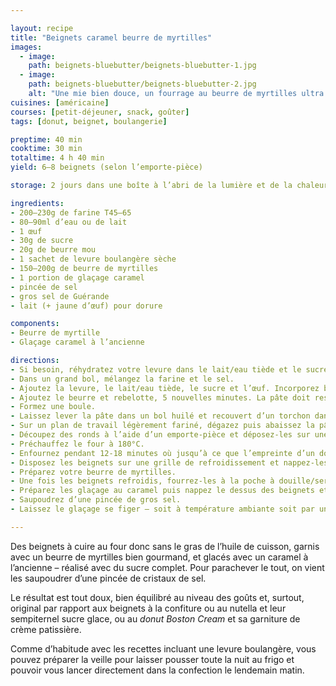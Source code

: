 ```yaml
---

layout: recipe
title: "Beignets caramel beurre de myrtilles"
images:
  - image:
    path: beignets-bluebutter/beignets-bluebutter-1.jpg
  - image:
    path: beignets-bluebutter/beignets-bluebutter-2.jpg
    alt: "Une mie bien douce, un fourrage au beurre de myrtilles ultra gourmand, un glaçage au caramel réhaussé par des cristaux de sel, le tout en fond un beignent super équilibré au terme de goût."
cuisines: [américaine]
courses: [petit-déjeuner, snack, goûter]
tags: [donut, beignet, boulangerie]

preptime: 40 min
cooktime: 30 min
totaltime: 4 h 40 min
yield: 6–8 beignets (selon l’emporte-pièce)

storage: 2 jours dans une boîte à l’abri de la lumière et de la chaleur. 2–3 mois au congélateur sans glaçage. Pas de frigo car cela va assécher le beignet.

ingredients:
- 200–230g de farine T45–65
- 80–90ml d’eau ou de lait
- 1 œuf 
- 30g de sucre
- 20g de beurre mou
- 1 sachet de levure boulangère sèche
- 150–200g de beurre de myrtilles
- 1 portion de glaçage caramel
- pincée de sel 
- gros sel de Guérande
- lait (+ jaune d’œuf) pour dorure

components:
- Beurre de myrtille
- Glaçage caramel à l’ancienne

directions:
- Si besoin, réhydratez votre levure dans le lait/eau tiède et le sucre.
- Dans un grand bol, mélangez la farine et le sel.
- Ajoutez la levure, le lait/eau tiède, le sucre et l’œuf. Incorporez bien le tout – environ 5 minutes de pétrissage à la main, ou à vitesse lente au robot en raclant les bords si besoin.
- Ajoutez le beurre et rebelotte, 5 nouvelles minutes. La pâte doit rester un peu humide et bien élastique mais ne plus coller aux doigts/parois du bol du robot. Ajustez farine et liquide si besoin.
- Formez une boule.
- Laissez lever la pâte dans un bol huilé et recouvert d’un torchon dans un endroit chaud pendant 1h30–2h – ou au frigo pendant la nuit. Elle devrait avoir doublé de volume au bout de ce laps de temps.
- Sur un plan de travail légèrement fariné, dégazez puis abaissez la pâte au rouleau avec une épaisseur de 1cm.
- Découpez des ronds à l’aide d’un emporte-pièce et déposez-les sur une plaque de cuisson. Nappez-les du lait (mélangé avec un jaune d’œuf) à l’aide d’un pinceau puis recouvrez avec un torchon/du film alimentaire et laissez les beignets reposer pendant 30 minutes.
- Préchauffez le four à 180°C.
- Enfournez pendant 12-18 minutes où jusqu’à ce que l’empreinte d’un doigt se résorbe lentement quand on appuie sur le dessus du beignet.
- Disposez les beignets sur une grille de refroidissement et nappez-les entièrement d’eau frissonnante à l’aide d’un pinceau – pour les aider à conserver leur moelleux plus longtemps. Répétez l’opération quand l’eau a séché.
- Préparez votre beurre de myrtilles.
- Une fois les beignets refroidis, fourrez-les à la poche à douille/seringue.
- Préparez les glaçage au caramel puis nappez le dessus des beignets et disposez-les à nouveau sur la grille.
- Saupoudrez d’une pincée de gros sel.
- Laissez le glaçage se figer – soit à température ambiante soit par un passage rapide au frigo – avant de déguster.

---
```


Des beignets à cuire au four donc sans le gras de l’huile de cuisson, garnis avec un beurre de myrtilles bien gourmand, et glacés avec un caramel à l’ancienne – réalisé avec du sucre complet. Pour parachever le tout, on vient les saupoudrer d’une pincée de cristaux de sel.

Le résultat est tout doux, bien équilibré au niveau des goûts et, surtout, original par rapport aux beignets à la confiture ou au nutella et leur sempiternel sucre glace, ou au <i lang="en">donut Boston Cream</i> et sa garniture de crème patissière.

Comme d’habitude avec les recettes incluant une levure boulangère, vous pouvez préparer la veille pour laisser pousser toute la nuit au frigo et pouvoir vous lancer directement dans la confection le lendemain matin.